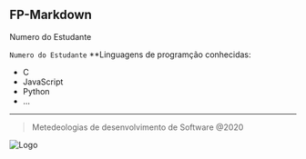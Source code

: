 **FP-Markdown**
---
Numero do Estudante

`Numero do Estudante`
**Linguagens de programção conhecidas:

- C
- JavaScript
- Python
- ...
---
> Metedeologias de desenvolvimento de Software @2020

![Logo][1]

[1]:
images.png
